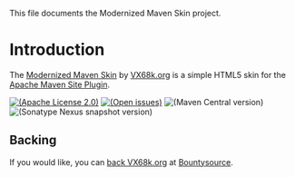 This file documents the Modernized Maven Skin project.

# Introduction

The [Modernized Maven Skin] by [VX68k.org] is a simple HTML5 skin for the
[Apache Maven Site Plugin].

[![(Apache License 2.0)](https://img.shields.io/badge/license-Apache--2.0-blue.svg)][Apache-2.0]
[![(Open issues)](https://img.shields.io/bitbucket/issues/vx68k/modernized-maven-skin.svg)][open issues]
![(Maven Central version)](https://img.shields.io/maven-central/v/org.vx68k.maven.skins/modernized-maven-skin.svg)
![(Sonatype Nexus snapshot version)](https://img.shields.io/nexus/s/https/oss.sonatype.org/org.vx68k.maven.skins/modernized-maven-skin.svg)

[Modernized Maven Skin]: https://vx68k.bitbucket.io/modernized-maven-skin/
[VX68k.org]: https://www.vx68k.org/
[Apache Maven Site Plugin]: https://maven.apache.org/plugins/maven-site-plugin/

[Apache-2.0]: https://spdx.org/licenses/Apache-2.0.html "Apache License 2.0"
[Open issues]: https://bitbucket.org/vx68k/modernized-maven-skin/issues?status=new&status=open

## Backing

If you would like, you can [back VX68k.org] at [Bountysource].

[Back VX68k.org]: https://salt.bountysource.com/checkout/amount?team=vx68k
[Bountysource]: https://www.bountysource.com/
